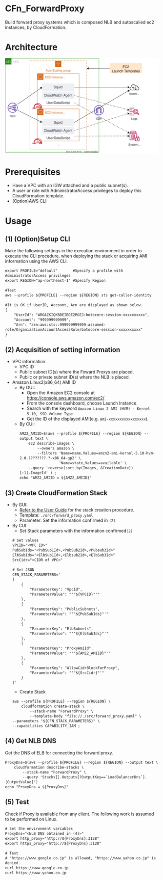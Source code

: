 # CFn_ForwardProxy
Build forward proxy systems which is composed NLB and autoscalied ec2 instances, by CloudFormation.


# Architecture
<img src="./Documents/architecture.svg" width=600>

# Prerequisites
- Have a VPC with an IGW attached and a public subnet(s).
- A user or role with AdministratorAccess privileges to deploy this CloudFormation template.
- (Option)AWS CLI

# Usage
## (1) (Option)Setup CLI
Make the following settings in the execution environment in order to execute the CLI procedure, when deploying the stack or acquiring AMI information using the AWS CLI.
```shell
export PROFILE="default"       #Specify a profile with AdministratorAccess privileges
export REGION="ap-northeast-1" #Specify Region

#Test
aws --profile ${PROFILE} --region ${REGION} sts get-caller-identity

#It is OK if UserID, Account, Arn are displayed as shown below.
{
    "UserId": "AROAZKIQKBDEIBOE2MGEJ:botocore-session-xxxxxxxxxx",
    "Account": "999999999999",
    "Arn": "arn:aws:sts::999999999999:assumed-role/OrganizationAccountAccessRole/botocore-session-xxxxxxxxxx"
}
```
## (2) Acquisition of setting information
- VPC information
    - VPC ID
    - Public subnet ID(s) where the Foward Proxys are placed.
    - Public or private subnet ID(s) where the NLB is placed.
- Amazon Linux2(x86_64) AMI ID
    - By GUI:
        - Open the Amazon EC2 console at https://console.aws.amazon.com/ec2/
        - From the console dashboard, choose Launch Instance.
        - Search with the keyword `Amazon Linux 2 AMI (HVM) - Kernel 5.10, SSD Volume Type`
        - Get the ID of the displayed AMI(e.g. `ami-xxxxxxxxxxxxxxxxx`).
    - By CUI:
        ```shell
        AMZ2_AMIID=$(aws --profile ${PROFILE} --region ${REGION} --output text \
            ec2 describe-images \
                --owners amazon \
                --filters 'Name=name,Values=amzn2-ami-kernel-5.10-hvm-2.0.????????.?-x86_64-gp2' \
                          'Name=state,Values=available' \
            --query 'reverse(sort_by(Images, &CreationDate))[:1].ImageId' ) ;
        echo "AMZ2_AMIID = ${AMZ2_AMIID}"
        ```

## (3) Create CloudFormation Stack
- By GUI:
    - [Refer to the User Guide](https://docs.aws.amazon.com/AWSCloudFormation/latest/UserGuide/cfn-console-create-stack.html) for the stack creation procedure.
    - Template: `./src/forward_proxy.yaml`
    - Parameter: Set the information confirmed in `(2)`
- By CUI
    - Set Stack parameters with the information confirmed`(2)`
    ```shell
    # Set values
    VPCID="<VPC ID>"
    PubSubIds="<PubSub1Id>,<PubSub2Id>,<Pubsub3Id>"
    ElbSubIds="<ElbSub1Id>,<Elbsub2Id>,<ElbSub3Id>"
    SrcCidr="<CIDR of VPC>"

    # Set JSON
    CFN_STACK_PARAMETERS='
    [
        {
            "ParameterKey": "VpcId",
            "ParameterValue": "'"${VPCID}"'"
        },
        {
            "ParameterKey": "PublicSubnets",
            "ParameterValue": "'"${PubSubIds}"'"
        },
        {
            "ParameterKey": "ElbSubnets",
            "ParameterValue": "'"${ElbSubIds}"'"
        },
        {
            "ParameterKey": "ProxyAmiId",
            "ParameterValue": "'"${AMZ2_AMIID}"'"
        },
        {
            "ParameterKey": "AllowCidrBlockForProxy",
            "ParameterValue": "'"${SrcCidr}"'"
        }
    ]'
    ```
    - Create Stack
    ```shell
    aws --profile ${PROFILE} --region ${REGION} \
        cloudformation create-stack \
            --stack-name "ForwardProxy" \
            --template-body "file://./src/forward_proxy.yaml" \
    --parameters "${CFN_STACK_PARAMETERS}" \
    --capabilities CAPABILITY_IAM ;
    ```

## (4) Get NLB DNS
Get the DNS of ELB for connecting the forward proxy.
```shell
ProxyDns=$(aws --profile ${PROFILE} --region ${REGION} --output text \
    cloudformation describe-stacks \
        --stack-name "ForwardProxy" \
        --query 'Stacks[].Outputs[?OutputKey==`LoadBalancerDns`].[OutputValue]')
echo "ProxyDns = ${ProxyDns}"
```

## (5) Test
Check if Proxy is available from any client.
The following work is assumed to be performed on Linux.
```shell
# Set the environment variables
ProxyDns="<NLB DNS obtained in (4)>"
export http_proxy="http://${ProxyDns}:3128"
export https_proxy="http://${ProxyDns}:3128"

# Test
# "https://www.google.co.jp" is allowed, "https://www.yahoo.co.jp" is denied.
curl https://www.google.co.jp
curl https://www.yahoo.co.jp
```

